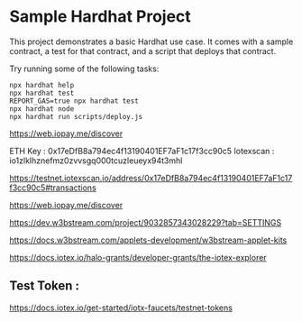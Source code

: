 # Sample Hardhat Project

This project demonstrates a basic Hardhat use case. It comes with a sample contract, a test for that contract, and a script that deploys that contract.

Try running some of the following tasks:

```shell
npx hardhat help
npx hardhat test
REPORT_GAS=true npx hardhat test
npx hardhat node
npx hardhat run scripts/deploy.js
```

https://web.iopay.me/discover

ETH Key : 0x17eDfB8a794ec4f13190401EF7aF1c17f3cc90c5
Iotexscan  : io1zlklhznefmz0zvvsgq000tcuzleueyx94t3mhl

https://testnet.iotexscan.io/address/0x17eDfB8a794ec4f13190401EF7aF1c17f3cc90c5#transactions

https://web.iopay.me/discover

https://dev.w3bstream.com/project/9032857343028229?tab=SETTINGS

https://docs.w3bstream.com/applets-development/w3bstream-applet-kits

https://docs.iotex.io/halo-grants/developer-grants/the-iotex-explorer

## Test Token :

https://docs.iotex.io/get-started/iotx-faucets/testnet-tokens
